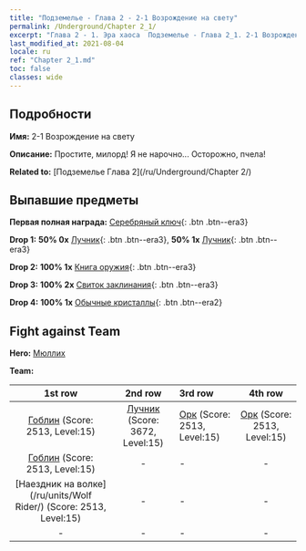 ```yaml
---
title: "Подземелье - Глава 2 - 2-1 Возрождение на свету"
permalink: /Underground/Chapter 2_1/
excerpt: "Глава 2 - 1. Эра хаоса  Подземелье - Глава 2_1. 2-1 Возрождение на свету"
last_modified_at: 2021-08-04
locale: ru
ref: "Chapter 2_1.md"
toc: false
classes: wide
---
```


## Подробности

 **Имя:** 2-1 Возрождение на свету

 **Описание:** Простите, милорд! Я не нарочно... Осторожно, пчела!

 **Related to:** [Подземелье Глава 2](/ru/Underground/Chapter 2/)

## Выпавшие предметы

 **Первая полная награда:** [Серебряный ключ](/ItemsRU/con_693/){: .btn .btn--era3}

 **Drop 1:** **50% 0x** [Лучник](/ItemsRU/unt_191/){: .btn .btn--era3}, **50% 1x** [Лучник](/ItemsRU/unt_191/){: .btn .btn--era3}

 **Drop 2:** **100% 1x** [Книга оружия](/ItemsRU/mat_18/){: .btn .btn--era3}

 **Drop 3:** **100% 2x** [Свиток заклинания](/ItemsRU/con_694/){: .btn .btn--era3}

 **Drop 4:** **100% 1x** [Обычные кристаллы](/ItemsRU/mat_11/){: .btn .btn--era2}


## Fight against Team
 **Hero:** [Мюллих](/ru/heroes/Mullich/)

 **Team:**


  | 1st row | 2nd row | 3rd row | 4th row |
  |:----:|:----:|:----|:----:|
  | [Гоблин](/ru/units/Goblin/) (Score: 2513, Level:15)  | [Лучник](/ru/units/Marksman/) (Score: 3672, Level:15)  | [Орк](/ru/units/Orc/) (Score: 2513, Level:15)  | [Орк](/ru/units/Orc/) (Score: 2513, Level:15)  |
  | [Гоблин](/ru/units/Goblin/) (Score: 2513, Level:15)  | - | - | - |
  | [Наездник на волке](/ru/units/Wolf Rider/) (Score: 2513, Level:15)  | - | - | - |
  | - | - | - | - |


